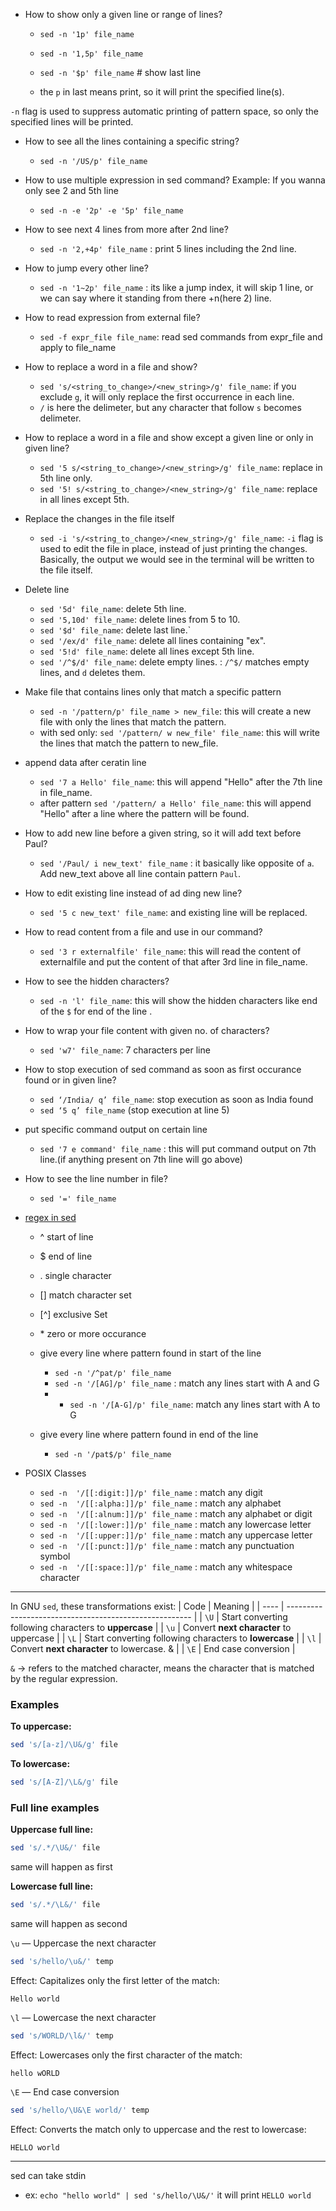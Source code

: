 - How to show only a given line or range of lines?

    - `sed -n '1p' file_name`
    - `sed -n '1,5p' file_name`
    - `sed -n '$p' file_name` # show last line

    - the `p` in last means print, so it will print the specified line(s). 

`-n` flag is used to suppress automatic printing of pattern space, so only the specified lines will be printed.

- How to see all the lines containing a specific string?
    - `sed -n '/US/p' file_name`

- How to use multiple expression in sed command?
Example: If you wanna only see 2 and 5th line
   -  `sed -n -e '2p' -e '5p' file_name`

- How to see next 4 lines from more after 2nd line?
    - `sed -n '2,+4p' file_name` : print 5 lines including the 2nd line.


- How to jump every other line?
    - `sed -n '1~2p' file_name` : its like a jump index, it will skip 1 line, or we can say where it standing from there +n(here 2) line. 

- How to read expression from external file?
    - `sed -f expr_file file_name`: read sed commands from expr_file and apply to file_name

- How to replace a word in a file and show?
   - `sed 's/<string_to_change>/<new_string>/g' file_name`: if you exclude `g`, it will only replace the first occurrence in each line.
   - `/` is here the delimeter, but any character that follow `s` becomes delimeter.


- How to replace a word in a file and show except a given line or only in given line?
   - `sed '5 s/<string_to_change>/<new_string>/g' file_name`: replace in 5th line only.
   - `sed '5! s/<string_to_change>/<new_string>/g' file_name`: replace in all lines except 5th.

- Replace the changes in the file itself
    - `sed -i 's/<string_to_change>/<new_string>/g' file_name`: `-i` flag is used to edit the file in place, instead of just printing the changes. Basically, the output we would see in the terminal will be written to the file itself.

- Delete line 
    - `sed '5d' file_name`: delete 5th line.
    - `sed '5,10d' file_name`: delete lines from 5 to 10.
    - `sed '$d' file_name`: delete last line.`
    - `sed '/ex/d' file_name`: delete all lines containing "ex".
    - `sed '5!d' file_name`: delete all lines except 5th line.
    - `sed '/^$/d' file_name`: delete empty lines. : `/^$/` matches empty lines, and `d` deletes them.

- Make file that contains lines only that match a specific pattern
    - `sed -n '/pattern/p' file_name > new_file`: this will create a new file with only the lines that match the pattern.
    - with sed only: `sed '/pattern/ w new_file' file_name`: this will write the lines that match the pattern to new_file.

- append data after ceratin line
    - `sed '7 a Hello' file_name`: this will append "Hello" after the 7th line in file_name.
    - after pattern `sed '/pattern/ a Hello' file_name`: this will append "Hello" after a line where the pattern will be found.

- How to add new line before a given string, so it will add text before Paul?
    - `sed '/Paul/ i new_text' file_name` : it basically like opposite of `a`. Add new_text above all line contain pattern `Paul`.

- How to edit existing line instead of ad ding new line?
    - `sed '5 c new_text' file_name`: and existing line will be replaced.

- How to read content from a file and use in our command?
   - `sed '3 r externalfile' file_name`: this will read the content of externalfile and put the content of that after 3rd line in file_name.

- How to see the hidden characters?
    - `sed -n 'l' file_name`: this will show the hidden characters like end of the `$` for end of the line .


- How to wrap your file content with given no. of characters?
    - `sed 'w7' file_name`: 7 characters per line

- How to stop execution of sed command as soon as first occurance found or in given line?
    - `sed ‘/India/ q’ file_name`: stop execution as soon as India found
    - `sed ‘5 q’ file_name`  (stop execution at line 5)


- put specific command output on certain line 
    - `sed '7 e command' file_name` : this will put command output on 7th line.(if anything present on 7th line will go above)



- How to see the line number in file?
    - `sed '=' file_name`

- [regex in sed](https://youtu.be/ETF6CapGAvc?si=15WXsPLQH34xrcvc&t=1947)
    - ^   start of line
    - $   end of line
    - .   single character
    - []  match character set
    - [^] exclusive Set 
    - \*   zero or more occurance
    
    - give every line where pattern found in start of the line
        - `sed -n '/^pat/p' file_name`  
        - `sed -n '/[AG]/p' file_name`  : match any lines start with A and G
        - - `sed -n '/[A-G]/p' file_name`: match any lines start with A to G
        
    - give every line where pattern found in end of the line
        - `sed -n '/pat$/p' file_name`
        
- POSIX Classes
    - `sed -n  '/[[:digit:]]/p' file_name` : match any digit
    - `sed -n  '/[[:alpha:]]/p' file_name` : match any alphabet
    - `sed -n  '/[[:alnum:]]/p' file_name` : match any alphabet or digit
    - `sed -n  '/[[:lower:]]/p' file_name` : match any lowercase letter
    - `sed -n  '/[[:upper:]]/p' file_name` : match any uppercase letter
    - `sed -n  '/[[:punct:]]/p' file_name` : match any punctuation symbol
    - `sed -n  '/[[:space:]]/p' file_name` : match any whitespace character    

---
In GNU `sed`, these transformations exist:
| Code | Meaning                                                |
| ---- | ------------------------------------------------------ |
| `\U` | Start converting following characters to **uppercase** |
| `\u` | Convert **next character** to uppercase                |
| `\L` | Start converting following characters to **lowercase** |
| `\l` | Convert **next character** to lowercase.            &  |
| `\E` | End case conversion                                    |

`&` → refers to the matched character, means the character that is matched by the regular expression.

### Examples

**To uppercase:**
```bash
sed 's/[a-z]/\U&/g' file
```

**To lowercase:**
```bash
sed 's/[A-Z]/\L&/g' file
```

### Full line examples

**Uppercase full line:**
```bash
sed 's/.*/\U&/' file
```
same will happen as first 

**Lowercase full line:**
```bash
sed 's/.*/\L&/' file
```
same will happen as second 

`\u` — Uppercase the next character
```bash
sed 's/hello/\u&/' temp
```
Effect: Capitalizes only the first letter of the match:

```
Hello world
```


`\l` — Lowercase the next character
```bash
sed 's/WORLD/\l&/' temp
```
Effect: Lowercases only the first character of the match:

```
hello wORLD
```

`\E` — End case conversion
```bash
sed 's/hello/\U&\E world/' temp
```
Effect: Converts the match only to uppercase and the rest to lowercase:
```
HELLO world
```

---

sed can take stdin
- ex: `echo "hello world" | sed 's/hello/\U&/'`
it will print `HELLO world`